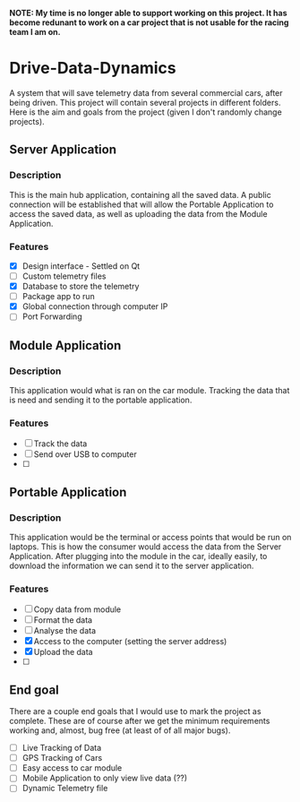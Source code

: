 **NOTE: My time is no longer able to support working on this project. It has become redunant to work on a car project that is not usable for the racing team I am on.**

# Drive-Data-Dynamics
A system that will save telemetry data from several commercial cars, after being driven. This project will contain several projects in different folders. Here is the aim and goals from the project (given  I don't randomly change projects). 

## Server Application
### Description
This is the main hub application, containing all the saved data. A public connection will be established that will allow the Portable Application to access the saved data, as well as uploading the data from the Module Application.

### Features
- [X] Design interface - Settled on Qt
- [ ] Custom telemetry files
- [X] Database to store the telemetry
- [ ] Package app to run
- [X] Global connection through computer IP
- [ ] Port Forwarding

## Module Application 
### Description
This application would what is ran on the car module. Tracking the data that is need and sending it to the portable application. 

### Features
- [ ] Track the data
- [ ] Send over USB to computer
- [ ]    

## Portable Application
### Description
This application would be the terminal or access points that would be run on laptops. This is how the consumer would access the data from the Server Application. After plugging into the module in the car, ideally easily, to download the information we can send it to the server application.

### Features
- [ ] Copy data from module
- [ ] Format the data
- [ ] Analyse the data
- [X] Access to the computer (setting the server address)
- [X] Upload the data 
- [ ] 

## End goal
There are a couple end goals that I would use to mark the project as complete. These are of course after we get the minimum requirements working and, almost, bug free (at least of of all major bugs).

- [ ] Live Tracking of Data
- [ ] GPS Tracking of Cars 
- [ ] Easy access to car module
- [ ] Mobile Application to only view live data (??) 
- [ ] Dynamic Telemetry file
